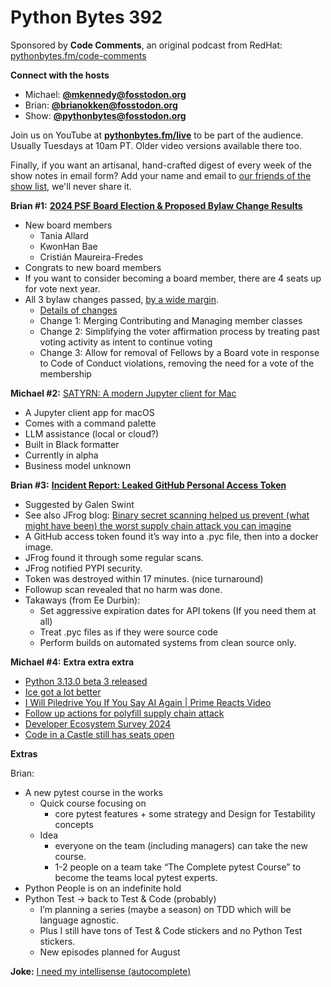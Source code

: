 # Python Bytes 392

Sponsored by **Code Comments**, an original podcast from RedHat: [pythonbytes.fm/code-comments](https://pythonbytes.fm/code-comments)

**Connect with the hosts**

- Michael: [**@mkennedy@fosstodon.org**](https://fosstodon.org/@mkennedy)
- Brian: [**@brianokken@fosstodon.org**](https://fosstodon.org/@brianokken)
- Show: [**@pythonbytes@fosstodon.org**](https://fosstodon.org/@pythonbytes)

Join us on YouTube at [**pythonbytes.fm/live**](https://pythonbytes.fm/stream/live) to be part of the audience. Usually Tuesdays at 10am PT. Older video versions available there too.

Finally, if you want an artisanal, hand-crafted digest of every week of the show notes in email form? Add your name and email to [our friends of the show list](https://pythonbytes.fm/friends-of-the-show), we'll never share it. 

**Brian #1:** [**2024 PSF Board Election & Proposed Bylaw Change Results**](https://pyfound.blogspot.com/2024/07/announcing-2024-psf-board-election.html)

- New board members
  - Tania Allard
  - KwonHan Bae
  - Cristián Maureira-Fredes
- Congrats to new board members
- If you want to consider becoming a board member, there are 4 seats up for vote next year.
- All 3 bylaw changes passed, [by a wide margin](https://opavote.com/results/5004101476679680/1).
  - [Details of changes](https://pyfound.blogspot.com/2024/06/for-your-consideration-proposed-bylaws.html)
  - Change 1: Merging Contributing and Managing member classes
  - Change 2: Simplifying the voter affirmation process by treating past voting activity as intent to continue voting
  - Change 3: Allow for removal of Fellows by a Board vote in response to Code of Conduct violations, removing the need for a vote of the membership

**Michael #2:** [SATYRN: A modern Jupyter client for Mac](https://satyrn.app)

- A Jupyter client app for macOS
- Comes with a command palette
- LLM assistance (local or cloud?)
- Built in Black formatter
- Currently in alpha
- Business model unknown

**Brian #3:** [**Incident Report: Leaked GitHub Personal Access Token**](https://blog.pypi.org/posts/2024-07-08-incident-report-leaked-admin-personal-access-token/)

- Suggested by Galen Swint
- See also JFrog blog: [Binary secret scanning helped us prevent](https://jfrog.com/blog/leaked-pypi-secret-token-revealed-in-binary-preventing-suppy-chain-attack/)[ ](https://jfrog.com/blog/leaked-pypi-secret-token-revealed-in-binary-preventing-suppy-chain-attack/)[(what](https://jfrog.com/blog/leaked-pypi-secret-token-revealed-in-binary-preventing-suppy-chain-attack/)[ might have been) the worst supply chain attack you can imagine](https://jfrog.com/blog/leaked-pypi-secret-token-revealed-in-binary-preventing-suppy-chain-attack/)
- A GitHub access token found it’s way into a .pyc file, then into a docker image.
- JFrog found it through some regular scans.
- JFrog notified PYPI security.
- Token was destroyed within 17 minutes. (nice turnaround)
- Followup scan revealed that no harm was done.
- Takaways (from Ee Durbin): 
  - Set aggressive expiration dates for API tokens (If you need them at all)
  - Treat .pyc files as if they were source code
  - Perform builds on automated systems from clean source only.

**Michael #4:**  **Extra extra extra**

- [Python 3.13.0 beta 3 released](https://blog.python.org/2024/06/python-3130-beta-3-released.html)
- [Ice got a lot better](https://github.com/jordanbaird/Ice/releases)
- [I Will Piledrive You If You Say AI Again | Prime Reacts Video](https://www.youtube.com/watch?v=k0XuoK132z4)
- [Follow up actions for polyfill supply chain attack](https://fosstodon.org/@mkennedy/112797279807472603)
- [Developer Ecosystem Survey 2024](https://surveys.jetbrains.com/s3/p-developer-ecosystem-survey-2024?utm_source=pythonbytes)
- [Code in a Castle still has seats open](https://talkpython.fm/castle)

**Extras** 

Brian: 

- A new pytest course in the works
  - Quick course focusing on
    - core pytest features + some strategy and Design for Testability concepts
  - Idea
    - everyone on the team (including managers) can take the new course.
    - 1-2 people on a team take “The Complete pytest Course” to become the teams local pytest experts.
- Python People is on an indefinite hold 
- Python Test → back to Test & Code (probably)
  - I’m planning a series (maybe a season) on TDD which will be language agnostic.
  - Plus I still have tons of Test & Code stickers and no Python Test stickers.
  - New episodes planned for August

**Joke:** [I need my intellisense](https://devhumor.com/media/i-need-my-intellisense)[ ](https://devhumor.com/media/i-need-my-intellisense)[(autocomplete)](https://devhumor.com/media/i-need-my-intellisense)